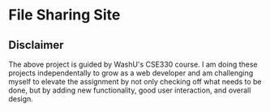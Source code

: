 # File Sharing Site

## Disclaimer
The above project is guided by WashU's CSE330 course. I am doing these projects independentally to grow as a web developer and am challenging myself to elevate the assignment by not only checking off what needs to be done, but by adding new functionality, good user interaction, and overall design.